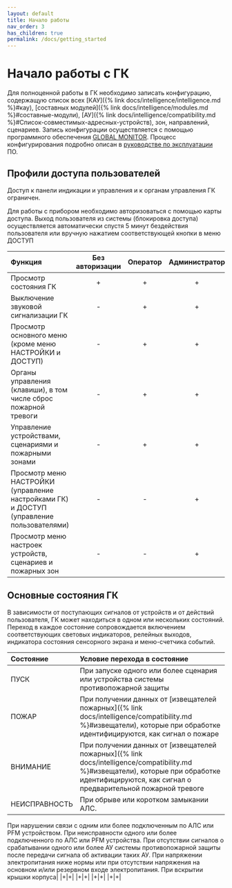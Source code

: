 ```yaml
---
layout: default
title: Начало работы
nav_order: 3
has_children: true
permalink: /docs/getting_started
---
```


# Начало работы с ГК
Для полноценной работы в ГК необходимо записать конфигурацию, содержащую список всех [КАУ]({% link docs/intelligence/intelligence.md %}#кау), [составных модулей]({% link docs/intelligence/modules.md %}#составные-модули), [АУ]({% link docs/intelligence/compatibility.md %}#Список-совместимых-адресных-устройств), зон, направлений, сценариев. Запись конфигурации осуществляется с помощью программного обеспечения <a href="https://products.rubezh.ru/products/po_global_monitor-3356/" target="_blank">GLOBAL MONITOR</a>. Процесс конфигурирования подробно описан в <a href="https://products.rubezh.ru/download/file/18ac995b-e2c1-11ee-95eb-d4f5ef944508/" target="_blank">руководстве по эксплуатации</a> ПО.

## Профили доступа пользователей
Доступ к панели индикации и управления и к органам управления ГК ограничен. 

Для работы с прибором необходимо авторизоваться с помощью карты доступа. Выход пользователя из системы (блокировка доступа) осуществляется автоматически спустя 5 минут бездействия пользователя или вручную нажатием соответствующей кнопки в меню ДОСТУП

|Функция|Без авторизации|Оператор|Администратор|
|:---|:---:|:---:|:---:|
|Просмотр состояния ГК|+|+|+|
|Выключение звуковой сигнализации ГК|-|+|+|
|Просмотр основного меню (кроме меню НАСТРОЙКИ и ДОСТУП)|-|+|+|
|Органы управления (клавиши), в том числе сброс пожарной тревоги|-|+|+|
|Управление устройствами, сценариями и пожарными зонами|-|+|+|
|Просмотр меню НАСТРОЙКИ (управление настройками ГК) и ДОСТУП (управление пользователями)|-|-|+|
|Просмотр меню настроек устройств, сценариев и пожарных зон|-|-|+|

## Основные состояния ГК
В зависимости от поступающих сигналов от устройств и от действий пользователя, ГК может находиться в одном или нескольких состояний. Переход в каждое состояние сопровождается включением соответствующих световых индикаторов, релейных выходов, индикатора состояния сенсорного экрана и меню-счетчика событий.

|Состояние|Условие перехода в состояние|
|:---|:---|
|ПУСК|При запуске одного или более сценария или устройства системы противопожарной защиты|
|ПОЖАР|При получении данных от [извещателей пожарных]({% link docs/intelligence/compatibility.md %}#извещатели), которые при обработке идентифицируются, как сигнал о пожаре|
|ВНИМАНИЕ|При получении данных от [извещателей пожарных]({% link docs/intelligence/compatibility.md %}#извещатели), которые при обработке идентифицируются, как сигнал о предварительной пожарной тревоге|
|НЕИСПРАВНОСТЬ|При обрыве или коротком замыкании АЛС.
При нарушении связи с одним или более подключенным по АЛС или PFM устройством.
При неисправности одного или более подключенного по АЛС или PFM устройства.
При отсутствии сигналов о срабатывании одного или более АУ системы противопожарной защиты после передачи сигнала об активации таких АУ.
При напряжении электропитания ниже нормы или при отсутствии напряжения на основном и/или резервном входе электропитания.
При вскрытии крышки корпуса|
|+|+|
|+|+|
|+|+|
|+|+|
